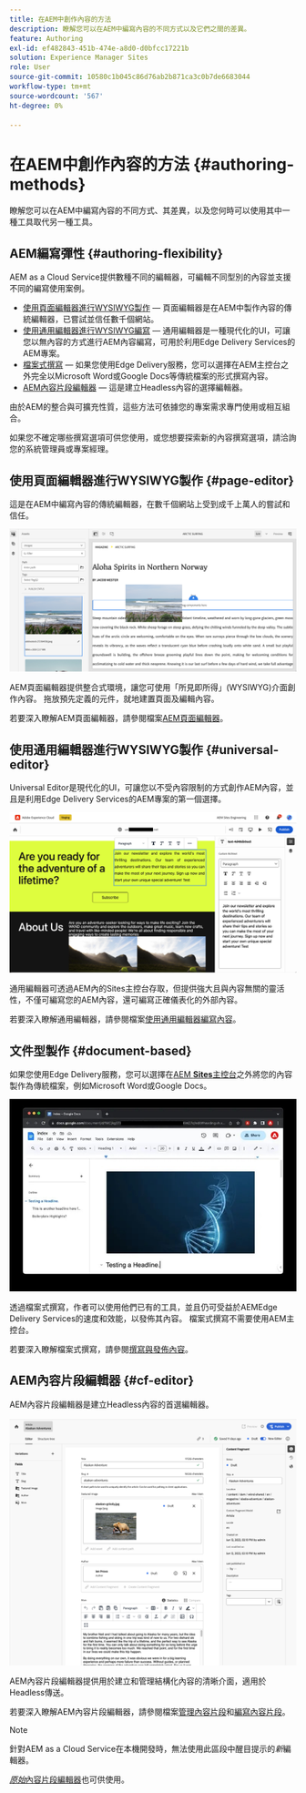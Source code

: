```yaml
---
title: 在AEM中創作內容的方法
description: 瞭解您可以在AEM中編寫內容的不同方式以及它們之間的差異。
feature: Authoring
exl-id: ef482843-451b-474e-a8d0-d0bfcc17221b
solution: Experience Manager Sites
role: User
source-git-commit: 10580c1b045c86d76ab2b871ca3c0b7de6683044
workflow-type: tm+mt
source-wordcount: '567'
ht-degree: 0%

---
```


# 在AEM中創作內容的方法 {#authoring-methods}

瞭解您可以在AEM中編寫內容的不同方式、其差異，以及您何時可以使用其中一種工具取代另一種工具。

## AEM編寫彈性 {#authoring-flexibility}

AEM as a Cloud Service提供數種不同的編輯器，可編輯不同型別的內容並支援不同的編寫使用案例。

* [使用頁面編輯器進行WYSIWYG製作](#page-editor) — 頁面編輯器是在AEM中製作內容的傳統編輯器，已嘗試並信任數千個網站。
* [使用通用編輯器進行WYSIWYG編寫](#universal-editor) — 通用編輯器是一種現代化的UI，可讓您以無內容的方式進行AEM內容編寫，可用於利用Edge Delivery Services的AEM專案。
* [檔案式撰寫](#document-based) — 如果您使用Edge Delivery服務，您可以選擇在AEM主控台之外完全以Microsoft Word或Google Docs等傳統檔案的形式撰寫內容。
* [AEM內容片段編輯器](#cf-editor) — 這是建立Headless內容的選擇編輯器。

由於AEM的整合與可擴充性質，這些方法可依據您的專案需求專門使用或相互組合。

如果您不確定哪些撰寫選項可供您使用，或您想要探索新的內容撰寫選項，請洽詢您的系統管理員或專案經理。

## 使用頁面編輯器進行WYSIWYG製作 {#page-editor}

這是在AEM中編寫內容的傳統編輯器，在數千個網站上受到成千上萬人的嘗試和信任。

![AEM頁面編輯器](assets/authoring-methods-page-editor.png)

AEM頁面編輯器提供整合式環境，讓您可使用「所見即所得」(WYSIWYG)介面創作內容。 拖放預先定義的元件，就地建置頁面及編輯內容。

若要深入瞭解AEM頁面編輯器，請參閱檔案[AEM頁面編輯器](/help/sites-cloud/authoring/page-editor/introduction.md)。

## 使用通用編輯器進行WYSIWYG製作 {#universal-editor}

Universal Editor是現代化的UI，可讓您以不受內容限制的方式創作AEM內容，並且是利用Edge Delivery Services的AEM專案的第一個選擇。

![Universal Editor](assets/authoring-methods-ue.png)

通用編輯器可透過AEM內的Sites主控台存取，但提供強大且與內容無關的靈活性，不僅可編寫您的AEM內容，還可編寫正確儀表化的外部內容。

若要深入瞭解通用編輯器，請參閱檔案[使用通用編輯器編寫內容](/help/sites-cloud/authoring/universal-editor/authoring.md)。

## 文件型製作  {#document-based}

如果您使用Edge Delivery服務，您可以選擇在[AEM **Sites**&#x200B;主控台](/help/sites-cloud/authoring/sites-console/introduction.md)之外將您的內容製作為傳統檔案，例如Microsoft Word或Google Docs。

![編輯檔案型內容](assets/authoring-methods-document.jpg)

透過檔案式撰寫，作者可以使用他們已有的工具，並且仍可受益於AEMEdge Delivery Services的速度和效能，以發佈其內容。 檔案式撰寫不需要使用AEM主控台。

若要深入瞭解檔案式撰寫，請參閱[撰寫與發佈內容](/help/edge/docs/authoring.md)。

## AEM內容片段編輯器 {#cf-editor}

AEM內容片段編輯器是建立Headless內容的首選編輯器。

![AEM內容片段編輯器](assets/authoring-methods-cf-editor.png)

AEM內容片段編輯器提供用於建立和管理結構化內容的清晰介面，適用於Headless傳送。

若要深入瞭解AEM內容片段編輯器，請參閱檔案[管理內容片段](/help/sites-cloud/administering/content-fragments/managing.md)和[編寫內容片段](/help/sites-cloud/administering/content-fragments/managing.md)。

>[!NOTE]
>
>針對AEM as a Cloud Service在本機開發時，無法使用此區段中醒目提示的&#x200B;*新*&#x200B;編輯器。
>
>[*原始*&#x200B;內容片段編輯器](/help/assets/content-fragments/content-fragments-variations.md)也可供使用。
